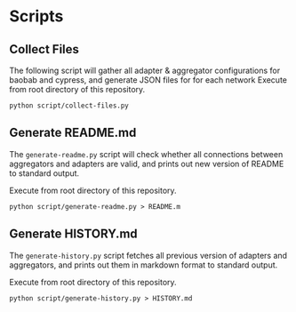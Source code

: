 # Scripts

## Collect Files

The following script will gather all adapter & aggregator configurations for baobab and cypress, and generate JSON files for for each network
Execute from root directory of this repository.

```
python script/collect-files.py
```

## Generate README.md

The `generate-readme.py` script will check whether all connections between aggregators and adapters are valid, and prints out new version of README to standard output.

Execute from root directory of this repository.

```
python script/generate-readme.py > README.m
```

## Generate HISTORY.md

The `generate-history.py` script fetches all previous version of adapters and aggregators, and prints out them in markdown format to standard output.

Execute from root directory of this repository.

```
python script/generate-history.py > HISTORY.md
```
